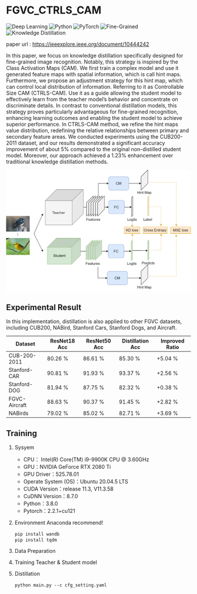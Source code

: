 # FGVC_CTRLS_CAM

![Deep Learning](https://img.shields.io/badge/Deep%20Learning-blue)
![Python](https://img.shields.io/badge/Python-3.8%2B-blue)
![PyTorch](https://img.shields.io/badge/PyTorch-red)
![Fine-Grained](https://img.shields.io/badge/Fine--Grained-orange)
![Knowledge Distillation](https://img.shields.io/badge/Knowledge%20Distillation-green)

paper url : https://ieeexplore.ieee.org/document/10444242

In this paper, we focus on knowledge distillation specifically designed for fine-grained image recognition. Notably, this strategy is inspired by the Class Activation Maps (CAM). We first train a complex model and use it generated feature maps with spatial information, which is call hint maps. Furthermore, we propose an adjustment strategy for this hint map, which can control local distribution of information. Referring to it as Controllable Size CAM (CTRLS-CAM). Use it as a guide allowing the student model to effectively learn from the teacher model’s behavior and concentrate on discriminate details. In contrast to conventional distillation models, this strategy proves particularly advantageous for fine-grained recognition, enhancing learning outcomes and enabling the student model to achieve superior performance. In CTRLS-CAM method, we refine the hint maps value distribution, redefining the relative relationships between primary and secondary feature areas. We conducted experiments using the CUB200-2011 dataset, and our results demonstrated a significant accuracy improvement of about 5% compared to the original non-distilled student model. Moreover, our approach achieved a 1.23% enhancement over traditional knowledge distillation methods.

![framework](./imgs/structure.png)

## Experimental Result
In this implementation, distillation is also applied to other FGVC datasets, including CUB200, NABird, Stanford Cars, Stanford Dogs, and Aircraft.

| Dataset       | ResNet18 Acc | ResNet50 Acc | Distillation Acc | Improved Ratio |
|---------------|--------------|--------------|------------------|----------------|
| CUB-200-2011  | 80.26 %      | 86.61 %      | 85.30 %          | +5.04 %        |
| Stanford-CAR  | 90.81 %      | 91.93 %      | 93.37 %          | +2.56 %        |
| Stanford-DOG  | 81.94 %      | 87.75 %      | 82.32 %          | +0.38 %        |
| FGVC-Aircraft | 88.63 %      | 90.37 %      | 91.45 %          | +2.82 %        |
| NABirds       | 79.02 %      | 85.02 %      | 82.71 %          | +3.69 %        |

## Training
1. Sysyem
   - CPU： Intel(R) Core(TM) i9-9900K CPU @ 3.60GHz
   - GPU：NVIDIA GeForce RTX 2080 Ti 
   - GPU Driver：525.78.01
   - Operate System (OS)：Ubuntu 20.04.5 LTS
   - CUDA Version：release 11.3, V11.3.58
   - CuDNN Version：8.7.0
   - Python：3.8.0
   - Pytorch：2.2.1+cu121
2. Environment
   Anaconda recommend!
   ```
   pip install wandb
   pip install tqdm
   ```
3. Data Preparation
   
4. Training Teacher & Student model
   
5. Distillation
   ```
   python main.py --c cfg_setting.yaml
   ```
